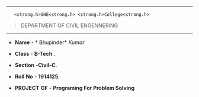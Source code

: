 --------
       <strong.h>GNE<strong.h> <strong.h>College<strong.h> 
> DEPARTMENT OF CIVIL ENGENNERING
- - - - - - - - 

* **Name** - * Bhupinder* *Kumar*

* **Class** -  <strong>B-Tech </strong>.

* **Section** -<strong>Civil-C</strong>.

* **Roll** **No** - <strong>1914125</strong>.

* **PROJECT** **OF**  -  <strong>Programing For Problem Solving</strong>
